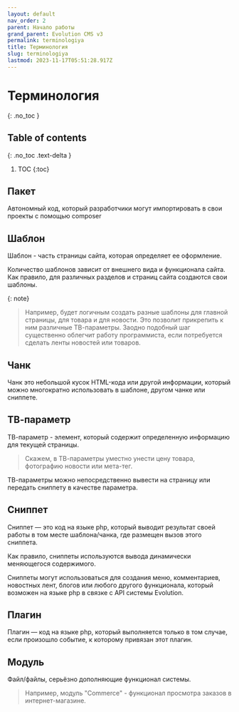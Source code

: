 ```yaml
---
layout: default
nav_order: 2
parent: Начало работы
grand_parent: Evolution CMS v3
permalink: terminologiya
title: Терминология
slug: terminologiya
lastmod: 2023-11-17T05:51:28.917Z
---
```


# Терминология
{: .no_toc }

## Table of contents
{: .no_toc .text-delta }

1. TOC
{:toc}

## Пакет

Автономный код, который разработчики могут импортировать в свои проекты с помощью composer

## Шаблон

Шаблон - часть страницы сайта, которая определяет ее оформление. 

Количество шаблонов зависит от внешнего вида и функционала сайта. Как правило, для различных разделов и страниц сайта создаются свои шаблоны.

{: note}
>
>
> Например, будет логичным создать разные шаблоны для главной страницы, для  товара и для новости. 
Это позволит прикрепить к ним различные ТВ-параметры. Заодно подобный шаг  существенно облегчит работу программиста, если потребуется сделать ленты новостей или товаров.

## Чанк

Чанк это небольшой кусок HTML-кода или другой информации, который можно многократно использовать в шаблоне, другом чанке или сниппете.

## ТВ-параметр

TВ-параметр - элемент, который содержит определенную информацию для текущей страницы. 

> Скажем, в ТВ-параметры уместно унести цену товара, фотографию новости или мета-тег.

ТВ-параметры можно непосредственно вывести на страницу или передать сниппету в качестве параметра.

## Сниппет

Сниппет — это код на языке php, который выводит результат своей работы в том месте шаблона/чанка, где размещен вызов этого сниппета.

Как правило, сниппеты используются вывода динамически меняющегося содержимого.

Сниппеты могут использоваться для создания меню, комментариев, новостных лент, блогов или любого другого функционала, который возможен на языке php в связке с API системы Evolution.

## Плагин

Плагин — код на языке php, который выполняется только в том случае, если произошло событие, к которому привязан этот плагин.

## Модуль

Файл/файлы, серьёзно дополняющие функционал системы.

> Например, модуль "Commerce" - функционал просмотра заказов в интернет-магазине.
